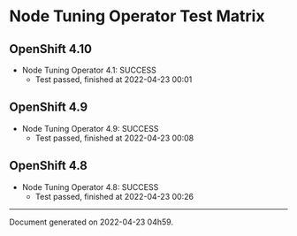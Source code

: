 
Node Tuning Operator Test Matrix
================================

OpenShift 4.10
--------------



* Node Tuning Operator 4.1: SUCCESS
  - Test passed, finished at 2022-04-23 00:01






OpenShift 4.9
-------------



* Node Tuning Operator 4.9: SUCCESS
  - Test passed, finished at 2022-04-23 00:08






OpenShift 4.8
-------------



* Node Tuning Operator 4.8: SUCCESS
  - Test passed, finished at 2022-04-23 00:26






---
Document generated on 2022-04-23 04h59.
